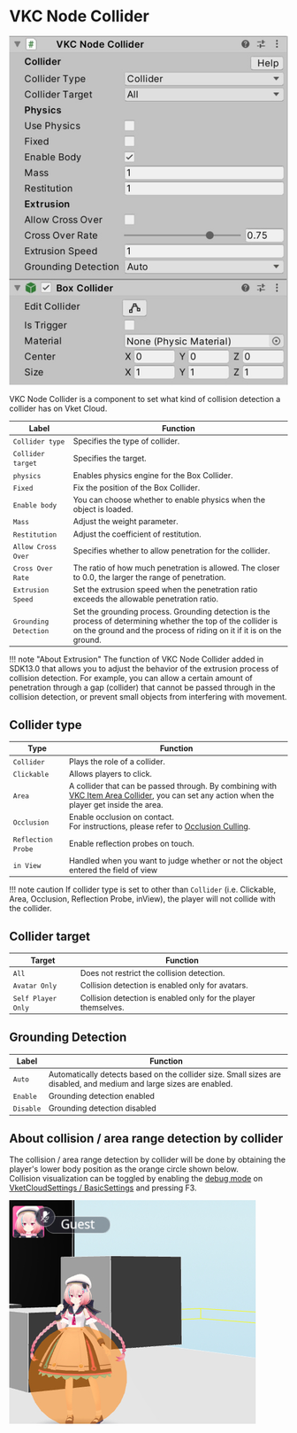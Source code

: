 # VKC Node Collider

![VKCNodeCollider_1](img/VKCNodeCollider_1.jpg)

VKC Node Collider is a component to set what kind of collision detection a collider has on Vket Cloud.

| Label | Function |
| ---- | ---- |
| `Collider type` | Specifies the type of collider. |
| `Collider target` | Specifies the target. |
| `physics` | Enables physics engine for the Box Collider. |
| `Fixed` | Fix the position of the Box Collider. |
| `Enable body` | You can choose whether to enable physics when the object is loaded. |
| `Mass` | Adjust the weight parameter. |
| `Restitution` | Adjust the coefficient of restitution. |
| `Allow Cross Over` | Specifies whether to allow penetration for the collider. |
| `Cross Over Rate` | The ratio of how much penetration is allowed. The closer to 0.0, the larger the range of penetration. |
| `Extrusion Speed` | Set the extrusion speed when the penetration ratio exceeds the allowable penetration ratio. |
| `Grounding Detection` | Set the grounding process. Grounding detection is the process of determining whether the top of the collider is on the ground and the process of riding on it if it is on the ground. |

!!! note "About Extrusion"
    The function of VKC Node Collider added in SDK13.0 that allows you to adjust the behavior of the extrusion process of collision detection.
    For example, you can allow a certain amount of penetration through a gap (collider) that cannot be passed through in the collision detection, or prevent small objects from interfering with movement.

## Collider type

| Type | Function |
| ---- | ---- |
| `Collider` | Plays the role of a collider. |
| `Clickable` | Allows players to click. |
| `Area` | A collider that can be passed through. By combining with [VKC Item Area Collider](./VKCItemAreaCollider.md), you can set any action when the player get inside the area. |
| `Occlusion` | Enable occlusion on contact. <br> For instructions, please refer to [Occlusion Culling](../WorldOptimization/OcclusionCulling.md).  |
| `Reflection Probe` | Enable reflection probes on touch. |
| `in View` | Handled when you want to judge whether or not the object entered the field of view |

!!! note caution
    If collider type is set to other than `Collider` (i.e. Clickable, Area, Occlusion, Reflection Probe, inView), the player will not collide with the collider.

## Collider target

| Target | Function |
| ---- | ---- |
| `All` | Does not restrict the collision detection. |
| `Avatar Only` | Collision detection is enabled only for avatars. |
| `Self Player Only` | Collision detection is enabled only for the player themselves. |

## Grounding Detection

| Label | Function |
| ---- | ---- |
| `Auto` | Automatically detects based on the collider size. Small sizes are disabled, and medium and large sizes are enabled. |
| `Enable` | Grounding detection enabled |
| `Disable` | Grounding detection disabled |

## About collision / area range detection by collider

The collision / area range detection by collider will be done by obtaining the player's lower body position as the orange circle shown below.<br>
Collision visualization can be toggled by enabling the [debug mode](../WorldEditingTips/DebugMode.md#f3-display-collision) on [VketCloudSettings / BasicSettings](../VketCloudSettings/BasicSettings.md) and pressing F3.

![HEOCollider_2](img/HEOCollider_2.jpg)